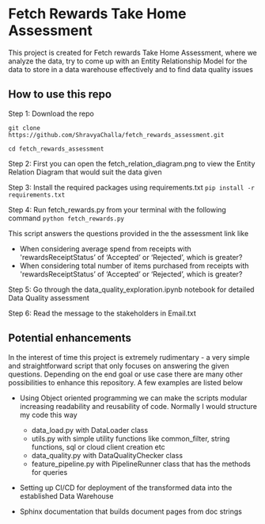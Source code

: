 # Fetch Rewards Take Home Assessment

This project is created for Fetch rewards Take Home Assessment, where we analyze the data, try to come up with an Entity Relationship Model for the data to store in a data warehouse effectively and to find data quality issues

## How to use this repo
Step 1: Download the repo

`git clone https://github.com/ShravyaChalla/fetch_rewards_assessment.git`

`cd fetch_rewards_assessment`

Step 2: First you can open the fetch_relation_diagram.png to view the Entity Relation Diagram that would suit the data given

Step 3: Install the required packages using requirements.txt
`pip install -r requirements.txt`

Step 4: Run fetch_rewards.py from your terminal with the following command
`python fetch_rewards.py`

This script answers the questions provided in the the assessment link like 

* When considering average spend from receipts with 'rewardsReceiptStatus’ of ‘Accepted’ or ‘Rejected’, which is greater?
* When considering total number of items purchased from receipts with 'rewardsReceiptStatus’ of ‘Accepted’ or ‘Rejected’, which is greater?

Step 5: Go through the data_quality_exploration.ipynb notebook for detailed Data Quality assessment

Step 6: Read the message to the stakeholders in Email.txt


## Potential enhancements
In the interest of time this project is extremely rudimentary - a very simple and straightforward script that only focuses on answering the given questions. Depending on the end goal or use case there are many other possibilities to enhance this repository.
A few examples are listed below

* Using Object oriented programming we can make the scripts modular increasing readability and reusability of code. Normally I would structure my code this way
    * data_load.py with DataLoader class
    * utils.py with simple utility functions like common_filter, string functions, sql or cloud client creation etc
    * data_quality.py with DataQualityChecker class
    * feature_pipeline.py with PipelineRunner class that has the methods for queries

* Setting up CI/CD for deployment of the transformed data into the established Data Warehouse
* Sphinx documentation that builds document pages from doc strings

